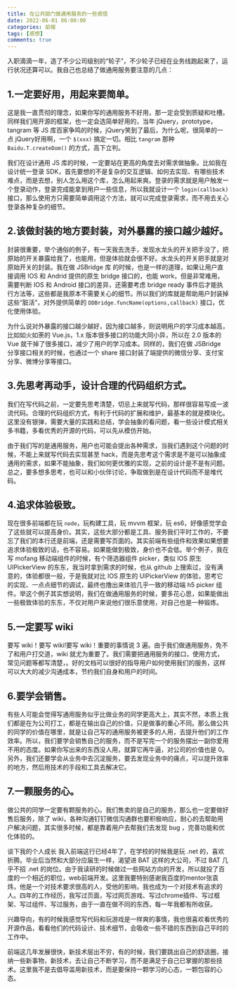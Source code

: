 ```yaml
---
title: 在公共部门做通用服务的一些感悟
date: 2022-06-01 06:00:00
categories: 前端
tags: [感想]
comments: true
---
```


入职滴滴一年，造了不少公司级别的“轮子”，不少轮子已经在业务线跑起来了，运行状况还算可以。我自己也总结了做通用服务要注意的几点：

## 1.一定要好用，用起来要简单。

这是我一直贯彻的理念，如果你写的通用服务不好用，那一定会受到质疑和吐槽。同样我们用开源的框架，也一定会选简单好用的，当年 jQuery，prototype，tangram 等 JS 库百家争鸣的时候，jQuery笑到了最后，为什么呢，很简单的一点 jQuery好用啊，一个 `$(xxx)` 搞定一切。相比 `tangram` 那种 `Baidu.T.createDom()` 的方式，高下立判。

我们在设计通用 JS 库的时候，一定要站在更高的角度去对需求做抽象。比如我在设计统一登录 SDK，首先要想的不是复杂的交互逻辑、如何去实现、有哪些技术难点，而是去想，别人怎么用这个库，怎么用起来爽。登录的需求就是用户触发一个登录动作，登录完成能拿到用户一些信息，所以我就设计一个 `login(callback)`接口，那么使用方只需要简单调用这个方法，就可以完成登录需求，而不用去关心登录各种复杂的细节。

## 2.该做封装的地方要封装，对外暴露的接口越少越好。

封装很重要，举个通俗的例子，有一天我去洗手，发现水龙头的开关把手没了，把原始的开关暴露给我了，也能用，但是体验就会很不好。水龙头的开关把手就是对原始开关的封装。我在做 JSBridge 库 的时候，也是一样的道理，如果让用户直接调用 IOS 和 Andrid 提供的原生 bridge 接口的，也能 work，但是非常难用，需要判断 IOS 和 Android 接口的差异，还需要考虑 bridge ready 事件后才能执行方法等，这些都是我原本不需要关心的细节。所以我们的库就是帮助用户封装掉这些“脏活”，对外提供简单的 `DDBridge.funcName(options,callback)` 接口，优化使用体验。

为什么说对外暴露的接口越少越好，因为接口越多，则说明用户的学习成本越高，比如如火如荼的 Vue.js，1.x 版本很多接口的功能大同小异，所以在 2.0 版本的 Vue 就干掉了很多接口，减少了用户的学习成本。同样的，我们在做 JSBridge 分享接口相关的时候，也通过一个 share 接口封装了端提供的微信分享、支付宝分享、微博分享等接口。

## 3.先思考再动手，设计合理的代码组织方式。

我们在写代码之前，一定要先思考清楚，切忌上来就写代码，那样很容易写成一波流代码。合理的代码组织方式，有利于代码的扩展和维护，最基本的就是模块化。这里没有银弹，需要大量的实践和总结，学会抽象的看问题，看一些设计模式相关多书籍，多看优秀的开源的代码，可以先从模仿开始。

由于我们写的是通用服务，用户也可能会提出各种需求，当我们遇到这个问题的时候，不能上来就写代码去实现甚至 hack，而是先思考这个需求是不是可以抽象成通用的需求，如果不能抽象，我们如何更优雅的实现，之前的设计是不是有问题。总之，要多想多思考，也可以和小伙伴讨论，争取做到是在设计代码而不是堆代码。

## 4.追求体验极致。

现在很多前端都在玩 `node`，玩构建工具，玩 mvvm 框架，玩 es6，好像感觉学会了这些就可以提高身价。其实，这些大部分都是工具、服务我们平时工作的，不要忘了我们的本行还是前端，还是需要写页面的。其实前端有些组件和效果如果想要追求体验极致的话，也不容易。如果能做到极致，身价也不会低。举个例子，我在写 mofang 移动端组件的时候，有个筛选器组件 picker，类似 IOS 原生 UIPickerView 的东东，我当时拿到需求的时候，也从 github 上搜索过，没有满意的，体验都很一般，于是我就对比 IOS 原生的 UIPickerView 的体验，思考它的实现、一点点细节的调试，最终也撸出来体验几乎一致的移动端 h5 picker 组件。举这个例子其实想说明，我们在做通用服务的时候，要多花心思，如果能做出一些极致体验的东东，不仅对用户来说他们很乐意使用，对自己也是一种锻炼。

## 5.一定要写 wiki

要写 wiki！要写 wiki!要写 wiki！重要的事情说 3 遍。由于我们做通用服务，免不了和用户打交道，wiki 就尤为重要了。我们需要把通用服务的接口，使用方式，常见问题等都写清楚，。好的文档可以很好的指导用户如何使用我们的服务，这样可以大大的减少沟通成本，节约我们自身和用户的时间。

## 6.要学会销售。

有些人可能会觉得写通用服务似乎比做业务的同学更高大上，其实不然，本质上我们都是在为公司打工，都是在输出自己的价值，只是做事的重心不同。那么做公共的同学的价值在哪里，就是让自己写的通用服务被更多的人用，去提升他们的工作效率。所以，我们要学会销售自己的服务，而不是写完一个的服务摆出一副你爱用不用的态度。如果你写出来的东西没人用，就算它再牛逼，对公司的价值也是 0。另外，我们还要学会从业务中去沉淀服务，要去发现业务中的痛点，可以提升效率的地方，然后用技术的手段和工具去解决它。

## 7.一颗服务的心。

做公共的同学一定要有颗服务的心。我们售卖的是自己的服务，那么也一定要做好售后服务，除了 wiki，各种沟通钉钉微信沟通群也要积极响应，耐心的去帮助用户解决问题，其实很多时候，都是靠着用户去帮我们去发现 bug ，完善功能和优化体验的。

谈下我的个人成长
我入前端这行已经4年了，在学校的时候我是玩 .net 的，喜欢折腾。毕业后当然和大部分应届生一样，渴望进 BAT 这样的大公司，不过 BAT 几乎不招 .net 的岗位。由于我读研的时候做过一些网站方向的开发，所以就投了百度的一个相近的职位，web前端开发。这里我要特别感谢我百度的mentor张袁炜，他是一个对技术要求很高的人，受他的影响，我也成为一个对技术有追求的人。四年的工作经历，我写过页面，写过网页游戏、写过chrome插件、写过框架、写过组件、写过服务，由于一直在做不同的东西，每一年我都有所收获。

兴趣导向，有的时候我感觉写代码和玩游戏是一样爽的事情，我也很喜欢看优秀的开源作品，看看他们的代码设计、技术细节，会吸收一些不错的东西到自己平时的工作中。

前端这几年发展很快，新技术层出不穷，有的时候，我们要跳出自己的舒适圈，接纳一些新事物，新技术，去让自己不断学习，而不是满足于自己已掌握的那些技术。这里我不是去倡导滥用新技术，而是要保持一颗学习的心态，一颗包容的心态。

